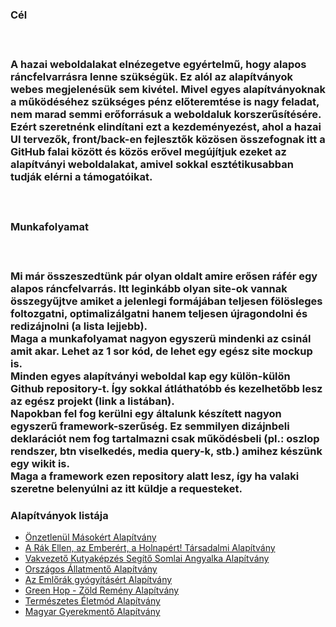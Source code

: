 <h3>Cél<h3/>
<br><p>A hazai weboldalakat elnézegetve egyértelmű, hogy alapos ráncfelvarrásra lenne szükségük. Ez alól az alapítványok webes megjelenésük sem kivétel. Mivel egyes alapítványoknak a működéséhez szükséges pénz előteremtése is nagy feladat, nem marad semmi erőforrásuk a weboldaluk korszerűsítésére. Ezért szeretnénk elindítani ezt a kezdeményezést, ahol a hazai UI tervezők, front/back-en fejlesztők közösen összefognak itt a GitHub falai között és közös erővel megújítjuk ezeket az alapítványi weboldalakat, amivel sokkal esztétikusabban tudják elérni a támogatóikat.</p>

<br><h3>Munkafolyamat<h3/>
<br><p>Mi már összeszedtünk pár olyan oldalt amire erősen ráfér egy alapos ráncfelvarrás. Itt leginkább olyan site-ok vannak összegyűjtve amiket a jelenlegi formájában teljesen fölösleges foltozgatni, optimalizálgatni hanem teljesen újragondolni és redizájnolni (a lista lejjebb).
<br>Maga a munkafolyamat nagyon egyszerü mindenki az csinál amit akar. Lehet az 1 sor kód, de lehet egy egész site mockup is.
<br>Minden egyes alapítványi weboldal kap egy külön-külön Github repository-t. Így sokkal átláthatóbb és kezelhetőbb lesz az egész projekt (link a listában).
<br>Napokban fel fog kerülni egy általunk készített nagyon egyszerű framework-szerűség. Ez semmilyen dizájnbeli deklarációt nem fog tartalmazni csak működésbeli (pl.: oszlop rendszer, btn viselkedés, media query-k, stb.) amihez készünk egy wikit is.
<br>Maga a framework ezen repository alatt lesz, így ha valaki szeretne belenyúlni az itt küldje a requesteket. 
</p>
<h3>Alapítványok listája</h3>
<ul>
	<li><a href="http://www.onzetlenul.hu/" target="_blank">Önzetlenül Másokért Alapítvány</a></li>
	<li><a href="http://www.rakellen.hu/" target="_blank">A Rák Ellen, az Emberért, a Holnapért! Társadalmi Alapítvány</a></li>
	<li><a href="http://vakvezetokutya.internettudakozo.hu/" target="_blank">Vakvezető Kutyaképzés Segítő Somlai Angyalka Alapítvány </a></li>
	<li><a href="http://www.allatmento.eu/" target="_blank">Országos Állatmentő Alapítvány</a></li>
	<li><a href="http://www.emlorakalapitvany.eoldal.hu/" target="_blank">Az Emlőrák gyógyításért Alapítvány</a></li>
	<li><a href="http://www.world-green-hope.com/" target="_blank">Green Hop - Zöld Remény Alapítvány</a></li>
	<li><a href="http://www.teaagostyan.hu/" target="_blank">Természetes Életmód Alapítvány</a></li>
	<li><a href="http://www.mgya.org/" target="_blank">Magyar Gyerekmentő Alapítvány</a></li>
</ul>

